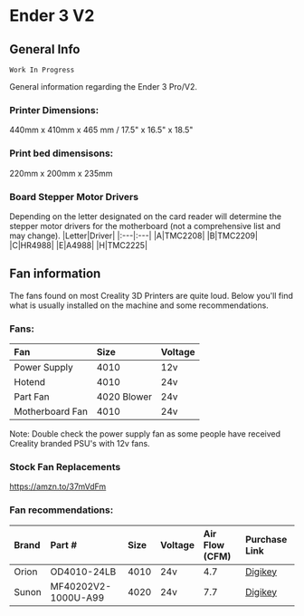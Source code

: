 # Ender 3 V2
## General Info
    Work In Progress
General information regarding the Ender 3 Pro/V2.

### Printer Dimensions:
440mm x 410mm x 465 mm / 17.5" x 16.5" x 18.5"

### Print bed dimensisons:
220mm x 200mm x 235mm

### Board Stepper Motor Drivers
Depending on the letter designated on the card reader will determine the stepper motor drivers for the motherboard (not a comprehensive list and may change).
|Letter|Driver|
|:---|:---|
|A|TMC2208|
|B|TMC2209|
|C|HR4988|
|E|A4988|
|H|TMC2225|

## Fan information
The fans found on most Creality 3D Printers are quite loud.  Below you'll find what is usually installed on the machine and some recommendations.

### Fans:
|Fan|Size|Voltage|
|:---|:---|:---|
| Power Supply | 4010 | 12v |
| Hotend | 4010 | 24v |
| Part Fan | 4020 Blower | 24v |
| Motherboard Fan | 4010 | 24v |

Note: Double check the power supply fan as some people have received Creality branded PSU's with 12v fans.

### Stock Fan Replacements
https://amzn.to/37mVdFm

### Fan recommendations:
|Brand|Part #|Size|Voltage|Air Flow (CFM) |Purchase Link|
|:---|:---|:---|:---|:---|:---|
| Orion | OD4010-24LB | 4010 | 24v | 4.7 | [Digikey](https://www.digikey.com/en/products/detail/orion-fans/OD4010-24LB/2621116) | 
| Sunon | MF40202V2-1000U-A99| 4020 | 24v | 7.7 | [Digikey](https://www.digikey.com/en/products/detail/sunon-fans/4137-MF40202V2-1000U-A99/9838575) | 

